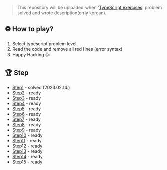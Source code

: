 > This repository will be uploaded when '[TypeScript exercises](https://typescript-exercises.github.io)' problem solved and wrote description(only korean).

## ⚽️ How to play?
1. Select typescript problem level.
2. Read the code and remove all red lines (error syntax)
3. Happy Hacking 👍

## 🏆 Step
* [Step1]() - solved (2023.02.14.)
* [Step2]() - ready
* [Step3]() - ready
* [Step4]() - ready
* [Step5]() - ready
* [Step6]() - ready
* [Step7]() - ready
* [Step8]() - ready
* [Step9]() - ready
* [Step10]() - ready
* [Step11]() - ready
* [Step12]() - ready
* [Step13]() - ready
* [Step14]() - ready
* [Step15]() - ready